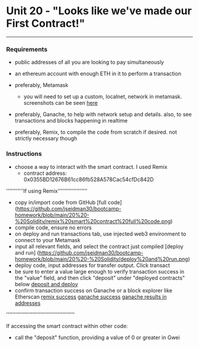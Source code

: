 # Unit 20 - "Looks like we've made our First Contract!"

---
### Requirements

* public addresses of all you are looking to pay simultaneously
* an ethereum account with enough ETH in it to perform a transaction
* preferably, Metamask
	* you will need to set up a custom, localnet, network in metamask. screenshots can be seen [here](www.github.com)

* preferably, Ganache, to help with network setup and details. also, to see transactions and blocks happening in realtime
* preferably, Remix, to compile the code from scratch if desired. not strictly necessary though

### Instructions

* choose a way to interact with the smart contract. I used Remix
	* contract address: 0x0355BD12676B61cc86fb528A578Cac54cfDc842D

'''''''''''If using Remix'''''''''''''''''''
* copy in/import code from GitHub [full code] (https://github.com/jseidman30/bootcamp-homework/blob/main/20%20-%20Solidity/remix%20smart%20contract%20full%20code.png)
* compile code, ensure no errors
* on deploy and run transactions tab, use injected web3 environment to connect to your Metamask
* input all relevant fields, and select the contract just compiled [deploy and run] (https://github.com/jseidman30/bootcamp-homework/blob/main/20%20-%20Solidity/deploy%20and%20run.png)
* deploy code, input addresses for transfer output. Click transact
* be sure to enter a value large enough to verify transaction success in the "value" field, and then click "deposit" under "deployed contracts" below [deposit and deploy](https://github.com/jseidman30/bootcamp-homework/blob/main/20%20-%20Solidity/contract%20deployed.png)
* confirm transaction success on Ganache or a block explorer like Etherscan [remix success](https://github.com/jseidman30/bootcamp-homework/blob/main/20%20-%20Solidity/transaction%20success%20details-remix.png) [ganache success](https://github.com/jseidman30/bootcamp-homework/blob/main/20%20-%20Solidity/Ganache%20contract%20run%20result.png) [ganache results in addresses](https://github.com/jseidman30/bootcamp-homework/blob/main/20%20-%20Solidity/Ganache%20transaction%20detail%20screen.png)

''''''''''''''''''''''''''''''''''''''''''''

If accessing the smart contract within other code:
* call the "deposit" function, providing a value of 0 or greater in Gwei
